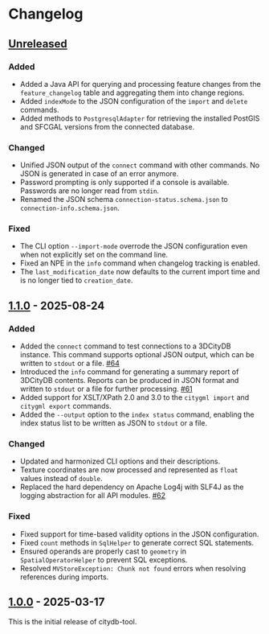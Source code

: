 # Changelog

## [Unreleased]

### Added
- Added a Java API for querying and processing feature changes from the `feature_changelog` table and aggregating
  them into change regions.
- Added `indexMode` to the JSON configuration of the `import` and `delete` commands.
- Added methods to `PostgresqlAdapter` for retrieving the installed PostGIS and SFCGAL versions from the connected
  database.

### Changed
- Unified JSON output of the `connect` command with other commands. No JSON is generated in case of an error anymore.
- Password prompting is only supported if a console is available. Passwords are no longer read from `stdin`.
- Renamed the JSON schema `connection-status.schema.json` to `connection-info.schema.json`.

### Fixed
- The CLI option `--import-mode` overrode the JSON configuration even when not explicitly set on the command line.
- Fixed an NPE in the `info` command when changelog tracking is enabled.
- The `last_modification_date` now defaults to the current import time and is no longer tied to `creation_date`.

## [1.1.0] - 2025-08-24

### Added
- Added the `connect` command to test connections to a 3DCityDB instance. This command supports optional JSON output,
  which can be written to `stdout` or a file. [#64](https://github.com/3dcitydb/citydb-tool/pull/64)
- Introduced the `info` command for generating a summary report of 3DCityDB contents. Reports can be produced in JSON
  format and written to `stdout` or a file for further processing. [#61](https://github.com/3dcitydb/citydb-tool/pull/61)
- Added support for XSLT/XPath 2.0 and 3.0 to the `citygml import` and `citygml export` commands.
- Added the `--output` option to the `index status` command, enabling the index status list to be written as JSON
  to `stdout` or a file.

### Changed
- Updated and harmonized CLI options and their descriptions.
- Texture coordinates are now processed and represented as `float` values instead of `double`.
- Replaced the hard dependency on Apache Log4j with SLF4J as the logging abstraction for all API modules. [#62](https://github.com/3dcitydb/citydb-tool/pull/62)

### Fixed
- Fixed support for time-based validity options in the JSON configuration.
- Fixed `count` methods in `SqlHelper` to generate correct SQL statements.
- Ensured operands are properly cast to `geometry` in `SpatialOperatorHelper` to prevent SQL exceptions.
- Resolved `MVStoreException: Chunk not found` errors when resolving references during imports.

## [1.0.0] - 2025-03-17

This is the initial release of citydb-tool.

[Unreleased]: https://github.com/3dcitydb/citydb-tool/compare/v1.1.0..HEAD
[1.1.0]: https://github.com/3dcitydb/citydb-tool/releases/tag/v1.1.0
[1.0.0]: https://github.com/3dcitydb/citydb-tool/releases/tag/v1.0.0